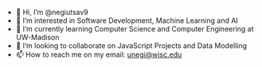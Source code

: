 - 👋 Hi, I’m @negiutsav9
- 👀 I’m interested in Software Development, Machine Learning and AI
- 🌱 I’m currently learning Computer Science and Computer Engineering at UW-Madison
- 💞️ I’m looking to collaborate on JavaScript Projects and Data Modelling
- 📫 How to reach me on my email: unegi@wisc.edu

<!---
negiutsav9/negiutsav9 is a ✨ special ✨ repository because its `README.md` (this file) appears on your GitHub profile.
You can click the Preview link to take a look at your changes.
--->
